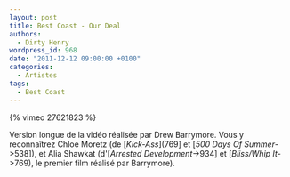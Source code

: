 ```yaml
---
layout: post
title: Best Coast - Our Deal
authors:
  - Dirty Henry
wordpress_id: 968
date: "2011-12-12 09:00:00 +0100"
categories:
  - Artistes
tags:
  - Best Coast
---
```


{% vimeo 27621823 %}

Version longue de la vidéo réalisée par Drew Barrymore. Vous y reconnaîtrez
Chloe Moretz (de [*Kick-Ass*](769] et [*500 Days Of Summer*->538]), et Alia
Shawkat (d'[*Arrested Development*->934] et [_Bliss/Whip It_->769), le premier
film réalisé par Barrymore).
